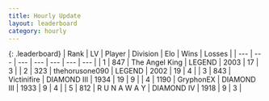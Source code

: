 ```yaml
---
title: Hourly Update
layout: leaderboard
category: hourly
---
```


{: .leaderboard}
| Rank | LV | Player | Division | Elo | Wins | Losses |
| --- | --- | --- | --- | --- | --- | --- |
| <span data-change="1">1</span> | 847 | <span title="ID: 547162">The Angel King</span> | LEGEND | <span data-change="55">2003</span> | <span data-change="9">17</span> | <span data-change="3">3</span> |
| <span data-change="-1">2</span> | 323 | <span title="ID: 426820">thehorusone090</span> | LEGEND | <span data-change="0">2002</span> | <span data-change="0">19</span> | <span data-change="0">4</span> |
| <span data-change="0">3</span> | 843 | <span title="ID: 112242">Victinifire</span> | DIAMOND III | <span data-change="-9">1934</span> | <span data-change="4">19</span> | <span data-change="4">9</span> |
| <span data-change="0">4</span> | 1190 | <span title="ID: 315148">GryphonEX</span> | DIAMOND III | <span data-change="0">1933</span> | <span data-change="0">9</span> | <span data-change="0">4</span> |
| <span data-change="1">5</span> | 812 | <span title="ID: 66144">R U N A W A Y</span> | DIAMOND IV | <span data-change="0">1918</span> | <span data-change="0">9</span> | <span data-change="0">3</span> |